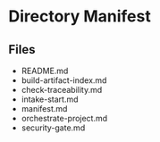 # Directory Manifest

## Files

- README.md
- build-artifact-index.md
- check-traceability.md
- intake-start.md
- manifest.md
- orchestrate-project.md
- security-gate.md


